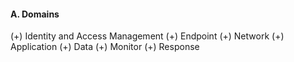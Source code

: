 #### A. Domains
(+) Identity and Access Management
(+) Endpoint
(+) Network
(+) Application
(+) Data
(+) Monitor
(+) Response

